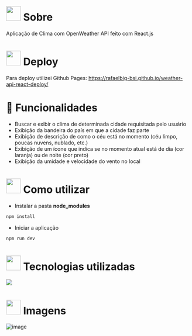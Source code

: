 # <img height="40" src="https://user-images.githubusercontent.com/84249945/219458363-0df46081-95bd-4878-a828-541457541cbd.png"/> Sobre
Aplicação de Clima com OpenWeather API feito com React.js

# <img height="40" src="https://github.com/RafaelBig-BSI/todolist-react-deploy/assets/84249945/347ee6f3-b77d-4256-935a-be6469d31924"/> Deploy
Para deploy utilizei Github Pages: https://rafaelbig-bsi.github.io/weather-api-react-deploy/

# :hammer: Funcionalidades
* Buscar e exibir o clima de determinada cidade requisitada pelo usuário
* Exibição da bandeira do país em que a cidade faz parte
* Exibição de descrição de como o céu está no momento (céu limpo, poucas nuvens, nublado, etc.)
* Exibição de um ícone que indica se no momento atual está de dia (cor laranja) ou de noite (cor preto)
* Exibição da umidade e velocidade do vento no local

# <img height="40" src="https://user-images.githubusercontent.com/84249945/219471082-bba3510e-ee6d-4a6e-bf78-d7afc692043e.png"/> Como utilizar
* Instalar a pasta <strong>node_modules</strong>
```bash
npm install
```

* Iniciar a aplicação
```bash
npm run dev
```

# <img height="40" src="https://user-images.githubusercontent.com/84249945/219471565-77dd520e-41ee-41f8-8fb9-0e259535a867.png"/> Tecnologias utilizadas
<p>
  <a href="https://skillicons.dev">
    <img src="https://skillicons.dev/icons?i=html,css,js,react,nodejs" />
  </a>
</p>

# <img height="40" src="https://user-images.githubusercontent.com/84249945/219472556-367952b0-d430-495e-87b9-3f4611bdab21.png" /> Imagens

![image](https://github.com/RafaelBig-BSI/weather-api-react-deploy/assets/84249945/b5fb9df4-f6fc-4119-8b6c-dd5db558c310)

